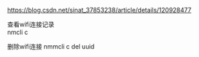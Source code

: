 https://blog.csdn.net/sinat_37853238/article/details/120928477


查看wifi连接记录    
    nmcli c    
    
删除wifi连接
    nmmcli c del uuid 
